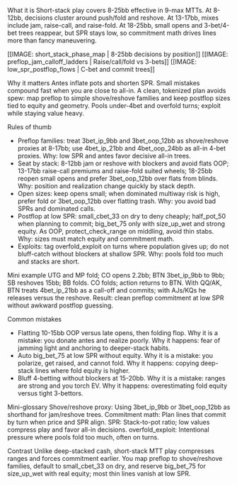 What it is
Short-stack play covers 8-25bb effective in 9-max MTTs. At 8-12bb, decisions cluster around push/fold and reshove. At 13-17bb, mixes include jam, raise-call, and raise-fold. At 18-25bb, small opens and 3-bet/4-bet trees reappear, but SPR stays low, so commitment math drives lines more than fancy maneuvering.

[[IMAGE: short_stack_phase_map | 8-25bb decisions by position]]
[[IMAGE: preflop_jam_calloff_ladders | Raise/call/fold vs 3-bets]]
[[IMAGE: low_spr_postflop_flows | C-bet and commit trees]]

Why it matters
Antes inflate pots and shorten SPR. Small mistakes compound fast when you are close to all-in. A clean, tokenized plan avoids spew: map preflop to simple shove/reshove families and keep postflop sizes tied to equity and geometry. Pools under-4bet and overfold turns; exploit while staying value heavy.

Rules of thumb
- Preflop families: treat 3bet_ip_9bb and 3bet_oop_12bb as shove/reshove proxies at 8-17bb; use 4bet_ip_21bb and 4bet_oop_24bb as all-in 4-bet proxies. Why: low SPR and antes favor decisive all-in trees.
- Seat by stack: 8-12bb jam or reshove with blockers and avoid flats OOP; 13-17bb raise-call premiums and raise-fold suited wheels; 18-25bb reopen small opens and prefer 3bet_oop_12bb over flats from blinds. Why: position and realization change quickly by stack depth.
- Open sizes: keep opens small; when dominated multiway risk is high, prefer fold or 3bet_oop_12bb over flatting trash. Why: you avoid bad SPRs and dominated calls.
- Postflop at low SPR: small_cbet_33 on dry to deny cheaply; half_pot_50 when planning to commit; big_bet_75 only with size_up_wet and strong equity. As OOP, protect_check_range on middling, avoid thin stabs. Why: sizes must match equity and commitment math.
- Exploits: tag overfold_exploit on turns where population gives up; do not bluff-catch without blockers at shallow SPR. Why: pools fold too much and stacks are short.

Mini example
UTG and MP fold; CO opens 2.2bb; BTN 3bet_ip_9bb to 9bb; SB reshoves 15bb; BB folds. CO folds; action returns to BTN. With QQ/AK, BTN treats 4bet_ip_21bb as a call-off and commits; with AJs/KQs he releases versus the reshove. Result: clean preflop commitment at low SPR without awkward postflop guessing.

Common mistakes
- Flatting 10-15bb OOP versus late opens, then folding flop. Why it is a mistake: you donate antes and realize poorly. Why it happens: fear of jamming light and anchoring to deeper-stack habits.
- Auto big_bet_75 at low SPR without equity. Why it is a mistake: you polarize, get raised, and cannot fold. Why it happens: copying deep-stack lines where fold equity is higher.
- Bluff 4-betting without blockers at 15-20bb. Why it is a mistake: ranges are strong and you torch EV. Why it happens: overestimating fold equity versus tight 3-bettors.

Mini-glossary
Shove/reshove proxy: Using 3bet_ip_9bb or 3bet_oop_12bb as shorthand for jam/reshove trees.
Commitment math: Plan lines that commit by turn when price and SPR align.
SPR: Stack-to-pot ratio; low values compress play and favor all-in decisions.
overfold_exploit: Intentional pressure where pools fold too much, often on turns.

Contrast
Unlike deep-stacked cash, short-stack MTT play compresses ranges and forces commitment earlier. You map preflop to shove/reshove families, default to small_cbet_33 on dry, and reserve big_bet_75 for size_up_wet with real equity; most thin lines vanish at low SPR.
